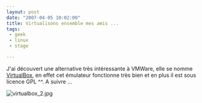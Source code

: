 ```yaml
---
layout: post
date: "2007-04-05 10:02:00"
title: Virtualisons ensemble mes amis ...
tags:
 - geek
 - linux
 - stage

---
```


J'ai découvert une alternative très intéressante à VMWare, elle se nomme [VirtualBox](http://www.virtualbox.org), en effet cet émulateur fonctionne très bien et en plus il est sous licence GPL ^^. A suivre ...

![virtualbox_2.jpg](/public/Linux/.virtualbox_2_m.jpg)
